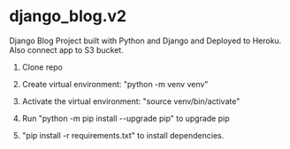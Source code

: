 # django_blog.v2

Django Blog Project built with Python and Django and Deployed to Heroku. Also connect app to S3 bucket.

1. Clone repo 

2. Create virtual environment: "python -m venv venv"

3. Activate the virtual environment: "source venv/bin/activate"

4. Run "python -m pip install --upgrade pip" to upgrade pip

5. "pip install -r requirements.txt" to install dependencies.
